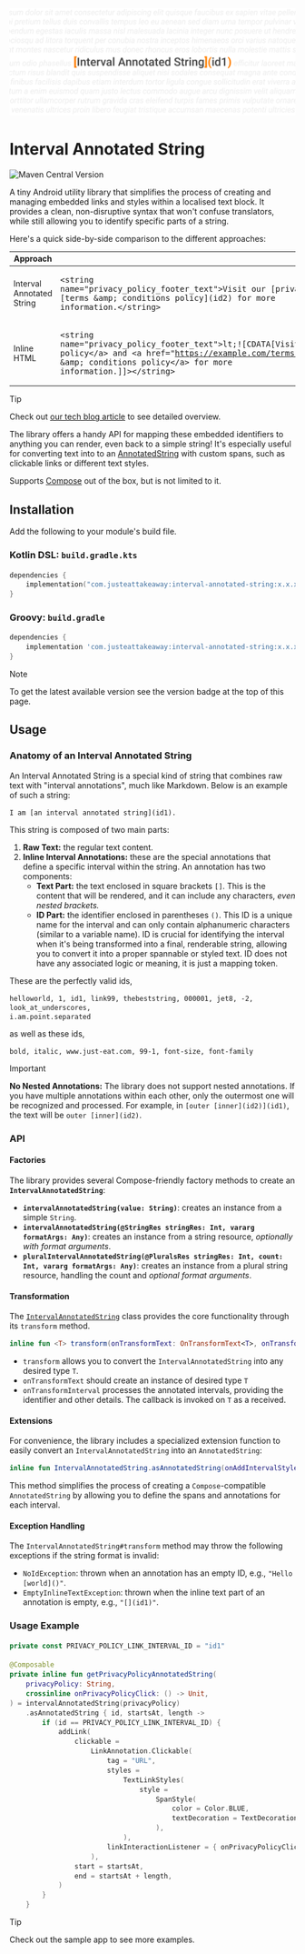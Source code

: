 ![Banner](./assets/banner.png)

# Interval Annotated String

![Maven Central Version](https://img.shields.io/maven-central/v/com.justeattakeaway/interval-annotated-string)

A tiny Android utility library that simplifies the process of creating and managing embedded
links and styles within a localised text block. It provides a clean, non-disruptive syntax that 
won't confuse translators, while still allowing you to identify specific parts of a string.

Here's a quick side-by-side comparison to the different approaches:

| Approach                  | Resource example                                                                                                                                                                                                                                                                                                                                         |
|---------------------------|----------------------------------------------------------------------------------------------------------------------------------------------------------------------------------------------------------------------------------------------------------------------------------------------------------------------------------------------------------|
| Interval Annotated String | <pre lang="xml">&lt;string name=&quot;privacy_policy_footer_text&quot;&gt;Visit our \[privacy policy\]\(id1\) and \[terms &amp;amp; conditions policy\]\(id2\) for more information.&lt;/string&gt;</pre>                                                                                                                                                |
| Inline HTML               | <pre lang="xml">&lt;string name=&quot;privacy_policy_footer_text&quot;&gt;lt;![CDATA[Visit our &lt;a href=&quot;https://example.com/privacy-policy&quot;&gt;privacy policy&lt;/a&gt; and &lt;a href=&quot;https://example.com/terms-and-conditions&quot;&gt;terms &amp;amp; conditions policy&lt;/a&gt; for more information.]]&gt;&lt;/string&gt;</pre> |

> [!TIP]
> Check out [our tech blog article](https://medium.com/justeattakeaway-tech/do-androids-dream-of-inlining-links-ce852efc7f87)
> to see detailed overview.

The library offers a handy API for mapping these embedded identifiers to anything you can render,
even back to a simple string! It's especially useful for converting text into to an [AnnotatedString](https://developer.android.com/reference/kotlin/androidx/compose/ui/text/AnnotatedString)
with custom spans, such as clickable links or different text styles.

Supports [Compose](https://developer.android.com/compose) out of the box, but is not limited to it.

## Installation

Add the following to your module's build file.

### Kotlin DSL: `build.gradle.kts`

```kotlin
dependencies {
    implementation("com.justeattakeaway:interval-annotated-string:x.x.x")
}
```

### Groovy: `build.gradle`

```groovy
dependencies {
    implementation 'com.justeattakeaway:interval-annotated-string:x.x.x'
}
```

> [!NOTE]
> To get the latest available version see the version badge at the top of this page.

## Usage

### Anatomy of an Interval Annotated String

An Interval Annotated String is a special kind of string that combines raw text with "interval annotations",
much like Markdown. Below is an example of such a string:

```
I am [an interval annotated string](id1).
```

This string is composed of two main parts:
1.  **Raw Text:** the regular text content.
2.  **Inline Interval Annotations:** these are the special annotations that define a specific interval within the string. An annotation has two components:
    * **Text Part:** the text enclosed in square brackets `[]`. This is the content that will be rendered, and it can include any characters, _even nested brackets._
    * **ID Part:** the identifier enclosed in parentheses `()`. This ID is a unique name for the interval and can only contain alphanumeric characters (similar to a variable name).
ID is crucial for identifying the interval when it's being transformed into a final, renderable string, allowing you to convert it into a proper spannable or styled text.
ID does not have any associated logic or meaning, it is just a mapping token.

These are the perfectly valid ids, 

```
helloworld, 1, id1, link99, thebeststring, 000001, jet8, -2, look_at_underscores,
i.am.point.separated
```

as well as these ids,

```
bold, italic, www.just-eat.com, 99-1, font-size, font-family
```

> [!IMPORTANT]
> **No Nested Annotations:** The library does not support nested annotations.
> If you have multiple annotations within each other, only the outermost one will be recognized and processed.
> For example, in `[outer [inner](id2)](id1)`, the text will be `outer [inner](id2)`.

### API

#### Factories

The library provides several Compose-friendly factory methods to create an **`IntervalAnnotatedString`**:

* **`intervalAnnotatedString(value: String)`**: creates an instance from a simple `String`.
* **`intervalAnnotatedString(@StringRes stringRes: Int, vararg formatArgs: Any)`**: creates an instance from a string resource, _optionally with format arguments_.
* **`pluralIntervalAnnotatedString(@PluralsRes stringRes: Int, count: Int, vararg formatArgs: Any)`**: creates an instance from a plural string resource, handling the count and _optional format arguments_.

#### Transformation

The [`IntervalAnnotatedString`](./intervalannotatedstring/src/main/java/com/justeattakeaway/intervalannotatedstring/IntervalAnnotatedString.kt) 
class provides the core functionality through its `transform` method.

```kotlin
inline fun <T> transform(onTransformText: OnTransformText<T>, onTransformInterval: OnTransformInterval<T>): T
```

* `transform` allows you to convert the `IntervalAnnotatedString` into any desired type `T`.
* `onTransformText` should create an instance of desired type `T`
* `onTransformInterval` processes the annotated intervals, providing the identifier and other details. The callback is invoked on `T` as a received.

#### Extensions

For convenience, the library includes a specialized extension function to easily 
convert an `IntervalAnnotatedString` into an `AnnotatedString`:

```kotlin
inline fun IntervalAnnotatedString.asAnnotatedString(onAddIntervalStyle: OnTransformInterval<AnnotatedString.Builder>): AnnotatedString
```

This method simplifies the process of creating a `Compose`-compatible `AnnotatedString` 
by allowing you to define the spans and annotations for each interval.

#### Exception Handling

The `IntervalAnnotatedString#transform` method may throw the following exceptions if the string format is invalid:

* `NoIdException`: thrown when an annotation has an empty ID, e.g., `"Hello [world]()"`.
* `EmptyInlineTextException`: thrown when the inline text part of an annotation is empty, e.g., `"[](id1)"`.

### Usage Example

```kotlin
private const PRIVACY_POLICY_LINK_INTERVAL_ID = "id1"

@Composable
private inline fun getPrivacyPolicyAnnotatedString(
    privacyPolicy: String,
    crossinline onPrivacyPolicyClick: () -> Unit,
) = intervalAnnotatedString(privacyPolicy)
    .asAnnotatedString { id, startsAt, length ->
        if (id == PRIVACY_POLICY_LINK_INTERVAL_ID) {
            addLink(
                clickable =
                    LinkAnnotation.Clickable(
                        tag = "URL",
                        styles =
                            TextLinkStyles(
                                style =
                                    SpanStyle(
                                        color = Color.BLUE,
                                        textDecoration = TextDecoration.Underline,
                                    ),
                            ),
                        linkInteractionListener = { onPrivacyPolicyClick() },
                    ),
                start = startsAt,
                end = startsAt + length,
            )
        }
    }
```

> [!TIP]
> Check out the sample app to see more examples.
